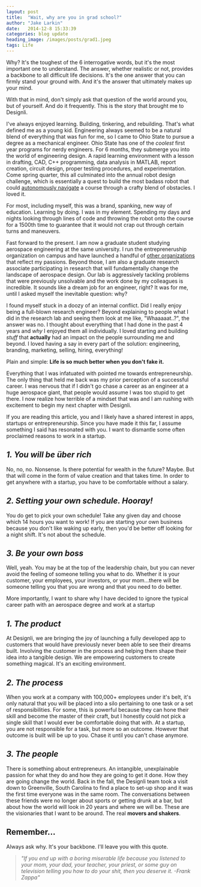```yaml
---
layout: post
title:  "Wait, why are you in grad school?"
author: "Jake Larkin"
date:   2014-12-8 15:33:39
categories: blog update
heading_image: /images/posts/grad1.jpeg
tags: Life
---
```

Why? It's the toughest of the 6 interrogative words, but it's the most important one to understand. The answer, whether realistic or not, provides a backbone to all difficult life decisions. It's the one answer that you can firmly stand your ground with. And it's the answer that ultimately makes up your mind.  

With that in mind, don't simply ask that question of the world around you, but of yourself. And do it frequently. This is the story that brought me to Designli.  

I've always enjoyed learning. Building, tinkering, and rebuilding. That's what defined me as a young kid. Engineering always seemed to be a natural blend of everything that was fun for me, so I came to Ohio State to pursue a degree as a mechanical engineer. Ohio State has one of the _coolest_ first year programs for nerdy engineers. For 6 months, they submerge you into the world of engineering design. A rapid learning environment with a lesson in drafting, CAD, C++ programming, data analysis in MATLAB, report creation, circuit design, proper testing procedures, and experimentation. Come spring quarter, this all culminated into the annual robot design challenge, which is essentially a quest to build the most badass robot that could [autonomously navigate](https://www.youtube.com/watch?v=E4sgyj9rT7g) a course through a crafty blend of obstacles. I loved it. 

For most, including myself, this was a brand, spanking, new way of education. Learning by doing. I was in my element. Spending my days and nights looking through lines of code and throwing the robot onto the course for a 1500th time to guarantee that it would not crap out through certain turns and maneuvers. 

Fast forward to the present. I am now a graduate student studying aerospace engineering at the same university. I run the entrepreneruship organization on campus and have launched a handful of [other organizations](www.jakelarkin.co/#doings) that reflect my passions. Beyond those, I am also a graduate research associate participating in research that will fundamentally change the landscape of aerospace design. Our lab is aggressively tackling problems that were previously unsolvable and the work done by my colleagues is incredible. It sounds like a dream job for an engineer, right? It was for me, until I asked myself the inevitable question: why?

I found myself stuck in a doozy of an internal conflict. Did I really enjoy being a full-blown research engineer? Beyond explaining to people what I did in the research lab and seeing them look at me like, "Whaaaaat..?", the answer was no. I thought about everything that I had done in the past 4 years and _why_ I enjoyed them all individually. I loved starting and building _stuff_ that **actually** had an impact on the people surrounding me and beyond. I loved having a say in every part of the solution: engineering, branding, marketing, selling, hiring, everything! 

Plain and simple: **Life is so much better when you don't fake it.**

Everything that I was infatuated with pointed me towards entrepreneurship. The only thing that held me back was my prior perception of a successful career. I was nervous that if I didn't go chase a career as an engineer at a huge aerospace giant, that people would assume I was too stupid to get there. I now realize how terrible of a mindset that was and I am rushing with excitement to begin my next chapter with Designli. 

If you are reading this article, you and I likely have a shared interest in apps, startups or entrepreneurship. Since you have made it this far, I assume something I said has resonated with you. I want to dismantle some often proclaimed reasons to work in a startup.

## _1. You will be über rich_ 

No, no, no. Nonsense. Is there potential for wealth in the future? Maybe. But that will come in the form of value creation and that takes time. In order to get anywhere with a startup, you have to be comfortable without a salary. 

## _2. Setting your own schedule. Hooray!_

You do get to pick your own schedule! Take any given day and choose which 14 hours you want to work! If you are starting your own business because you don't like waking up early, then you'd be better off looking for a night shift. It's not about the schedule.

## _3. Be your own boss_

Well, yeah. You may be at the top of the leadership chain, but you can never avoid the feeling of someone telling you what to do. Whether it is your customer, your employees, your investors, or your mom...there will be someone telling you that you are wrong and that you need to do better. 

More importantly, I want to share why I have decided to ignore the typical career path with an aerospace degree and work at a startup

## _1. The product_

At Designli, we are bringing the joy of launching a fully developed app to customers that would have previously never been able to see their dreams built. Involving the customer in the process and helping them shape their idea into a tangible design. We are empowering customers to create something magical. It's an exciting environment. 

## _2. The process_

When you work at a company with 100,000+ employees under it's belt, it's only natural that you will be placed into a silo pertaining to one task or a set of responsibilities. For some, this is powerful because they can hone their skill and become the master of their craft, but I honestly could not pick a single skill that I would ever be comfortable doing that with. At a startup, you are not responsible for a task, but more so an outcome. However that outcome is built will be up to you. Chase it until you can't chase anymore. 

## _3. The people_

There is something about entrepreneurs. An intangible, unexplainable passion for what they do and how they are going to get it done. How they are going change the world. Back in the fall, the Designli team took a visit down to Greenville, South Carolina to find a place to set-up shop and it was the first time everyone was in the same room. The conversations between these friends were no longer about sports or getting drunk at a bar, but about how the world will look in 20 years and where we will be. These are the visionaries that I want to be around. The real **movers and shakers**.

## Remember...

Always ask why. It's your backbone. I'll leave you with this quote.

> _"If you end up with a boring miserable life because you listened to your mom, your dad, your teacher, your priest, or some guy on television telling you how to do your shit, then you deserve it.
-Frank Zappa"_


